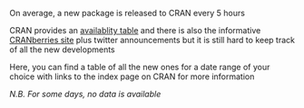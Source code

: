 On average, a new package is released to CRAN every 5 hours

CRAN provides an [availablity table](https://cran.r-project.org/web/packages/available_packages_by_name.html) and 
there is also the informative [CRANberries site](http://dirk.eddelbuettel.com/cranberries/) plus twitter announcements
but it is still hard to  keep track of all the new developments

Here, you can find a table of all the new ones for a date range of your choice with links to the
index page on CRAN for more information

*N.B. For some days, no data is available*